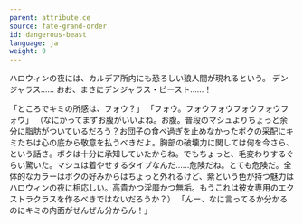 ```yaml
---
parent: attribute.ce
source: fate-grand-order
id: dangerous-beast
language: ja
weight: 0
---
```


ハロウィンの夜には、カルデア所内にも恐ろしい狼人間が現れるという。
デンジャラス……
おお、まさにデンジャラス・ビースト……！

「ところでキミの所感は、フォウ？」
「フォウ。フォウフォウフォウフォウフォウ」
（なにかってまずお腹がいいよね。お腹。普段のマシュよりちょっと余分に脂肪がついているだろう？お団子の食べ過ぎを止めなかったボクの采配にキミたちは心の底から敬意を払うべきだよ。胸部の破壊力に関しては何を今さら、という話さ。ボクは十分に承知していたからね。でもちょっと、毛変わりするぐらい驚いた。マシュは着やせするタイプなんだ……危険だね。とても危険だ。全体的なカラーはボクの好みからはちょっと外れるけど、紫という色が持つ魅力はハロウィンの夜に相応しい。高貴かつ淫靡かつ無垢。もうこれは彼女専用のエクストラクラスを作るべきではないだろうか？）
「んー、なに言ってるか分かるのにキミの内面がぜんぜん分からん！」
